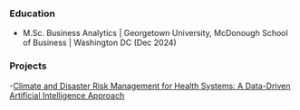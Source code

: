 ### Education
- M.Sc. Business Analytics | Georgetown University, McDonough School of Business | Washington DC (Dec 2024) 

### Projects
-[Climate and Disaster Risk Management for Health Systems: A Data-Driven Artificial Intelligence Approach](https://github.com/mlb376/mabelbdavila.github.io/blob/main/Report_Colombia.pdf)
